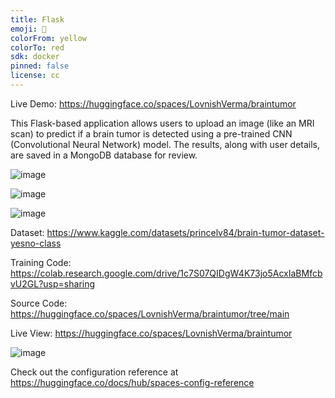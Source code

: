 ```yaml
---
title: Flask
emoji: 🚀
colorFrom: yellow
colorTo: red
sdk: docker
pinned: false
license: cc
---
```


Live Demo: https://huggingface.co/spaces/LovnishVerma/braintumor

This Flask-based application allows users to upload an image (like an MRI scan) to predict if a brain tumor is detected using a pre-trained CNN (Convolutional Neural Network) model. The results, along with user details, are saved in a MongoDB database for review.

![image](https://github.com/user-attachments/assets/5f7797f6-403b-4baa-aa16-062b2a94e96f)



![image](https://github.com/user-attachments/assets/fbbbeef7-c27f-42e3-8061-c059ea24751e)


![image](https://github.com/user-attachments/assets/4a074771-8e52-42aa-9163-5d851c0263d5)


Dataset:  https://www.kaggle.com/datasets/princelv84/brain-tumor-dataset-yesno-class

Training Code: https://colab.research.google.com/drive/1c7S07QIDgW4K73jo5AcxIaBMfcbvU2GL?usp=sharing

Source Code: https://huggingface.co/spaces/LovnishVerma/braintumor/tree/main

Live View: https://huggingface.co/spaces/LovnishVerma/braintumor

![image](https://github.com/user-attachments/assets/28caa0ca-1e63-4eb1-803b-21a55256ec25)


Check out the configuration reference at https://huggingface.co/docs/hub/spaces-config-reference
